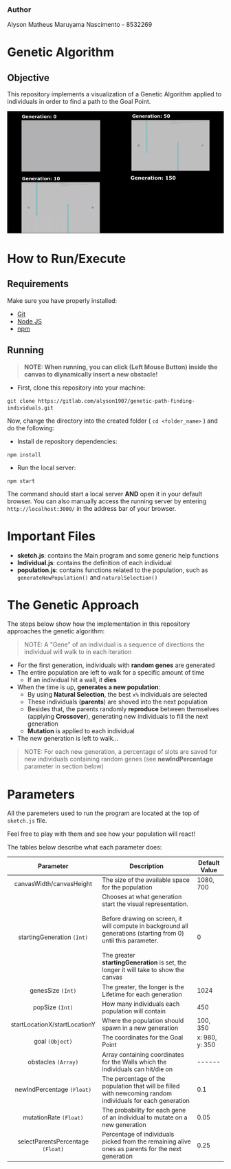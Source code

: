 ### Author
Alyson Matheus Maruyama Nascimento - 8532269

# Genetic Algorithm
## Objective
This repository implements a visualization of a Genetic Algorithm applied to individuals in order to find a path to the Goal Point.

![Demonstration](./demo.gif)

# How to Run/Execute
## Requirements
Make sure you have properly installed:
- [Git](https://git-scm.com/)
- [Node JS](https://nodejs.org/en/)
- [npm](https://www.npmjs.com/get-npm)

## Running
> **NOTE: When running, you can click (Left Mouse Button) inside the canvas to diynamically insert a new obstacle!**

- First, clone this repository into your machine:
```
git clone https://gitlab.com/alyson1907/genetic-path-finding-individuals.git
```

Now, change the directory into the created folder ( `cd <folder_name>` ) and do the following:

- Install de repository dependencies:
```
npm install
```

- Run the local server:
```
npm start
```

The command should start a local server **AND** open it in your default browser. You can also manually access the running server by entering `http://localhost:3000/` in the address bar of your browser.

# Important Files
- **sketch.js**: contains the Main program and some generic help functions
- **Individual.js**: contains the definition of each individual
- **population.js**: contains functions related to the population, such as `generateNewPopulation()` and `naturalSelection()`

# The Genetic Approach
The steps below show how the implementation in this repository approaches the genetic algorithm:
> NOTE: A "Gene" of an individual is a sequence of directions the individual will walk to in each iteration 

- For the first generation, individuals with **random genes** are generated
- The entire population are left to walk for a specific amount of time
  - If an individual hit a wall, it **dies**
- When the time is up, **generates a new population**:
  - By using **Natural Selection**, the best `x%` individuals are selected
  - These individuals (**parents**) are shoved into the next population
  - Besides that, the parents randomly **reproduce** between themselves (applying **Crossover**), generating new individuals to fill the next generation
  - **Mutation** is applied to each individual
- The new generation is left to walk...

> NOTE: For each new generation, a percentage of slots are saved for new individuals containing random genes (see **newIndPercentage** parameter in section below)

# Parameters
All the paremeters used to run the program are located at the top of `sketch.js` file. 

Feel free to play with them and see how your population will react!

The tables below describe what each parameter does:

| **Parameter** | **Description** | **Default Value** |
|:-----------------------------:|------------------------------------------------------------------------------------------------------------------------------------------------------------------------------------------------------------------------------------------------------------------------|-------------------|
| canvasWidth/canvasHeight | The size of the available space for the population | 1080, 700 |
| startingGeneration `(Int)` | Chooses at what generation start the visual representation. <br><br>Before drawing on screen, it will compute in background all generations (starting from 0) until this parameter.<br><br>The greater **startingGeneration** is set, the longer it will take to show the canvas | 0 |
| genesSize `(Int)` | The greater, the longer is the Lifetime for each generation | 1024  |
| popSize `(Int)` | How many individuals each population will contain | 450 |
| startLocationX/startLocationY | Where the population should spawn in a new generation | 100, 350 |
| goal `(Object)` | The coordinates for the Goal Point | x: 980, y: 350 |
| obstacles `(Array)` | Array containing coordinates for the Walls which the individuals can hit/die on | ------ |
| newIndPercentage `(Float)` | The percentage of the population that will be filled with newcoming random individuals for each generation | 0.1 |
| mutationRate `(Float)` | The probability for each gene of an individual to mutate on a new generation | 0.05 |
| selectParentsPercentage `(Float)` | Percentage of individuals picked from the remaining alive ones as parents for the next generation | 0.25 |
